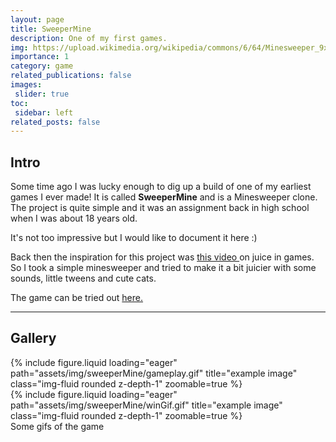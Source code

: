 ```yaml
---
layout: page
title: SweeperMine
description: One of my first games.
img: https://upload.wikimedia.org/wikipedia/commons/6/64/Minesweeper_9x9_10_example_16.png
importance: 1
category: game
related_publications: false
images:
 slider: true
toc:
 sidebar: left
related_posts: false
---
```


## Intro

Some time ago I was lucky enough to dig up a build of one of my earliest games I ever made! It is called **SweeperMine** and is a Minesweeper clone. The project is quite simple and it was an assignment back in high school when I was about 18 years old. 

It's not too impressive but I would like to document it here :)

Back then the inspiration for this project was <a href="https://www.youtube.com/watch?v=Fy0aCDmgnxg">this video </a> on juice in games. So I took a simple minesweeper and tried to make it a bit juicier with some sounds, little tweens and cute cats.


The game can be tried out <a href="{{site.url}}/assets/builds/sweeperMine/SweeperMine_build/index.html">here.</a>

---

## Gallery

<div class="row">
    <div class="col-sm mt-3 mt-md-0">
        {% include figure.liquid loading="eager" path="assets/img/sweeperMine/gameplay.gif" title="example image" class="img-fluid rounded z-depth-1" zoomable=true %}
    </div>
    <div class="col-sm mt-3 mt-md-0">
        {% include figure.liquid loading="eager" path="assets/img/sweeperMine/winGif.gif" title="example image" class="img-fluid rounded z-depth-1" zoomable=true %}
    </div>
</div>
<div class="caption">
    Some gifs of the game
</div>

